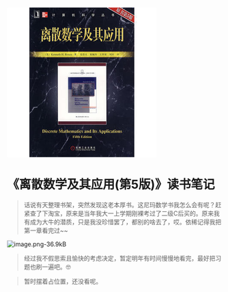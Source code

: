 ![9787111203261](../../../static/img/9787111203261.jpg)

# 《离散数学及其应用(第5版)》读书笔记

> 话说有天整理书架，突然发现这老本厚书。这尼玛数学书我怎么会有呢？赶紧查了下淘宝，原来是当年我大一上学期刚裸考过了二级C后买的。原来我有成为大牛的潜质，只是我没珍惜罢了，都别的啥去了，哎。依稀记得我把第一章看完过~~

![image.png-36.9kB][1]

> 经过我不假思索且愉快的考虑决定，暂定明年有时间慢慢地看完，最好把习题也刷一遍吧。🤓

> 暂时摆着占位置，还没看呢。


  [1]: http://static.zybuluo.com/szy0syz/fyu6lgupa7rn7wgags5ew4nu/image.png
  